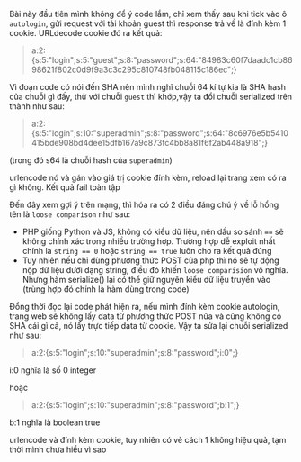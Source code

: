 Bài này đầu tiên mình không để ý code lắm, chỉ xem thấy sau khi tick vào ô `autologin`, gửi request với tài khoản guest thì response trả về là đính kèm 1 cookie. URLdecode cookie đó ra kết quả:

> a:2:{s:5:"login";s:5:"guest";s:8:"password";s:64:"84983c60f7daadc1cb8698621f802c0d9f9a3c3c295c810748fb048115c186ec";}

Vì đoạn code có nói đến SHA nên mình nghĩ chuỗi 64 kí tự kia là SHA hash của chuỗi gì đấy, thử với chuỗi `guest` thì khớp,vậy ta đổi chuỗi serialized trên thành như sau:

> a:2:{s:5:"login";s:10:"superadmin";s:8:"password";s:64:"8c6976e5b5410415bde908bd4dee15dfb167a9c873fc4bb8a81f6f2ab448a918";}

(trong đó s64 là chuỗi hash của `superadmin`)

urlencode nó và gán vào giá trị cookie đính kèm, reload lại trang xem có ra gì không. Kết quả fail toàn tập

Đến đây xem gợi ý trên mạng, thì hóa ra có 2 điều đáng chú ý về lỗ hổng tên là `loose comparison` như sau: 

- PHP giống Python và JS, không có kiểu dữ liệu, nên dấu so sánh `==` sẽ không chính xác trong nhiều trường hợp. Trường hợp dễ exploit nhất chính là `string == 0` hoặc `string == true` luôn cho ra kết quả đúng
- Tuy nhiên nếu chỉ dùng phương thức POST của php thì nó sẽ tự động nộp dữ liệu dưới dạng string, điều đó khiến `loose comparision` vô nghĩa. Nhưng hàm serialize() lại có thể giữ nguyên kiểu dữ liệu truyền vào (trùng hợp đó chính là hàm dùng trong code)

Đồng thời đọc lại code phát hiện ra, nếu mình đính kèm cookie autologin, trang web sẽ không lấy data từ phương thức POST nữa và cũng không có SHA cái gì cả, nó lấy trực tiếp data từ cookie. Vậy ta sửa lại chuỗi serialized như sau:

> a:2:{s:5:"login";s:10:"superadmin";s:8:"password";i:0";}

i:0 nghĩa là số 0 integer

hoặc

> a:2:{s:5:"login";s:10:"superadmin";s:8:"password";b:1";}

b:1 nghĩa là boolean true

urlencode và đính kèm cookie, tuy nhiên có vẻ cách 1 không hiệu quả, tạm thời mình chưa hiểu vì sao